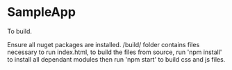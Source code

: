 # SampleApp

To build.

Ensure all nuget packages are installed.
/build/ folder contains files necessary to run index.html, to build the files from source, run 'npm install' to install all dependant modules then run 'npm start' to build css and js files.
